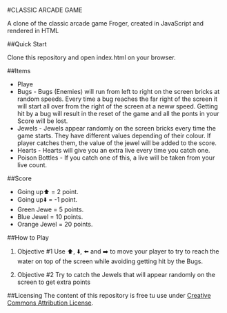 #CLASSIC ARCADE GAME

A clone of the classic arcade game Froger, created in JavaScript and rendered in HTML <cavas>

##Quick Start

Clone this repository and open index.html on your browser.

##Items

+ Playe
+ Bugs - Bugs (Enemies) will run from left to right on the screen bricks at random speeds. Every time a bug reaches the far right of the screen it will start all over from the right of the screen at a neww speed. Getting hit by a bug will result in the reset of the game and all the ponts in your Score will be lost.
+ Jewels - Jewels appear randomly on the screen bricks every time the game starts. They have different values depending of their colour. If player catches them, the value of the jewel will be added to the score.
+ Hearts - Hearts will give you an extra live every time you catch one.
+ Poison Bottles - If you catch one of this, a live will be taken from your live count.

##Score

+ Going up:arrow_up: = 2 point.
+ Going up:arrow_down: = -1 point.
+ Green Jewe = 5 points.
+ Blue Jewel = 10 points.
+ Orange Jewel = 20 points.

##How to Play

1. Objective #1
Use :arrow_up:, :arrow_down:, :arrow_left: and :arrow_right: to move your player to try to reach the water on top of the screen while avoiding getting hit by the Bugs.

2. Objective #2
Try to catch the Jewels that will appear randomly on the screen to get extra points

##Licensing
The content of this repository is free tu use under [Creative Commons Attribution License](http://creativecommons.org/licenses/by/3.0/us/).


